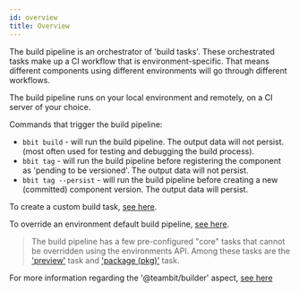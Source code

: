 ```yaml
---
id: overview
title: Overview
---
```


The build pipeline is an orchestrator of 'build tasks'. These orchestrated tasks make up a CI workflow that is environment-specific. That means different components using different environments will go through different workflows. 

The build pipeline runs on your local environment and remotely, on a CI server of your choice.

Commands that trigger the build pipeline: 
 * `bbit build` - will run the build pipeline. The output data will not persist. (most often used for testing and debugging the build process).
 * `bbit tag` - will run the build pipeline before registering the component as 'pending to be versioned'. The output data will not persist.
 * `bbit tag --persist` - will run the build pipeline before creating a new (committed) component version. The output data will persist.


To create a custom build task, [see here](/docs/build-pipeline/create-build-task).

To override an environment default build pipeline, [see here](/docs/build-pipeline/override-pipeline).

> The build pipeline has a few pre-configured "core" tasks that cannot be overridden using the environments API. Among these tasks are the ['preview'](TODO) task and ['package (pkg)'](TODO) task.


For more information regarding the '@teambit/builder' aspect, [see here](TODO)